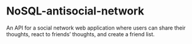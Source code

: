 # NoSQL-antisocial-network
An API for a social network web application where users can share their thoughts, react to friends’ thoughts, and create a friend list.
